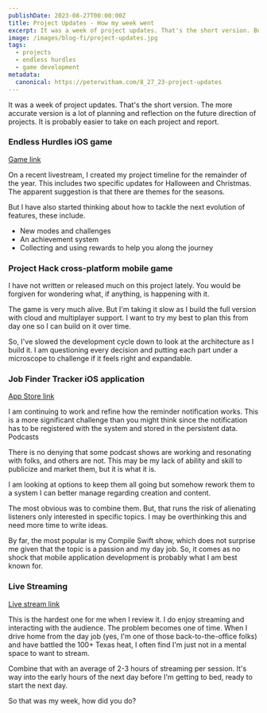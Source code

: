 ```yaml
---
publishDate: 2023-08-27T00:00:00Z
title: Project Updates - How my week went
excerpt: It was a week of project updates. That's the short version. But there are so many details.
image: /images/blog-fi/project-updates.jpg
tags:
  - projects
  - endless hurdles
  - game development
metadata:
  canonical: https://peterwitham.com/8_27_23-project-updates
---
```


It was a week of project updates. That's the short version. The more accurate version is a lot of planning and reflection on the future direction of projects. It is probably easier to take on each project and report.

### Endless Hurdles iOS game
[Game link](https://apps.apple.com/us/app/endlesshurdles/id6450933481)

On a recent livestream, I created my project timeline for the remainder of the year. This includes two specific updates for Halloween and Christmas. The apparent suggestion is that there are themes for the seasons.

But I have also started thinking about how to tackle the next evolution of features, these include.

- New modes and challenges
- An achievement system
- Collecting and using rewards to help you along the journey

### Project Hack cross-platform mobile game

I have not written or released much on this project lately. You would be forgiven for wondering what, if anything, is happening with it.

The game is very much alive. But I'm taking it slow as I build the full version with cloud and multiplayer support. I want to try my best to plan this from day one so I can build on it over time.

So, I've slowed the development cycle down to look at the architecture as I build it. I am questioning every decision and putting each part under a microscope to challenge if it feels right and expandable.

### Job Finder Tracker iOS application
[App Store link](https://apps.apple.com/us/app/job-finder-tracker/id6446909069)

I am continuing to work and refine how the reminder notification works. This is a more significant challenge than you might think since the notification has to be registered with the system and stored in the persistent data.
Podcasts

There is no denying that some podcast shows are working and resonating with folks, and others are not. This may be my lack of ability and skill to publicize and market them, but it is what it is.

I am looking at options to keep them all going but somehow rework them to a system I can better manage regarding creation and content.

The most obvious was to combine them. But, that runs the risk of alienating listeners only interested in specific topics. I may be overthinking this and need more time to write ideas.

By far, the most popular is my Compile Swift show, which does not surprise me given that the topic is a passion and my day job. So, it comes as no shock that mobile application development is probably what I am best known for.

### Live Streaming
[Live stream link](https://twitch.tv/compileswift)

This is the hardest one for me when I review it. I do enjoy streaming and interacting with the audience. The problem becomes one of time. When I drive home from the day job (yes, I'm one of those back-to-the-office folks) and have battled the 100+ Texas heat, I often find I'm just not in a mental space to want to stream.

Combine that with an average of 2-3 hours of streaming per session. It's way into the early hours of the next day before I'm getting to bed, ready to start the next day.

So that was my week, how did you do?
